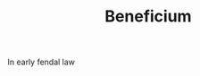 ---
title: Beneficium
letter: B
permalink: "/definitions/beneficium.html"
body: In early fendal law
published_at: '2018-07-07'
source: Black's Law Dictionary
layout: post
---